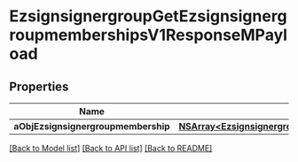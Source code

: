 # EzsignsignergroupGetEzsignsignergroupmembershipsV1ResponseMPayload

## Properties
Name | Type | Description | Notes
------------ | ------------- | ------------- | -------------
**aObjEzsignsignergroupmembership** | [**NSArray&lt;EzsignsignergroupmembershipResponseCompound&gt;***](EzsignsignergroupmembershipResponseCompound.md) |  | 

[[Back to Model list]](../README.md#documentation-for-models) [[Back to API list]](../README.md#documentation-for-api-endpoints) [[Back to README]](../README.md)


